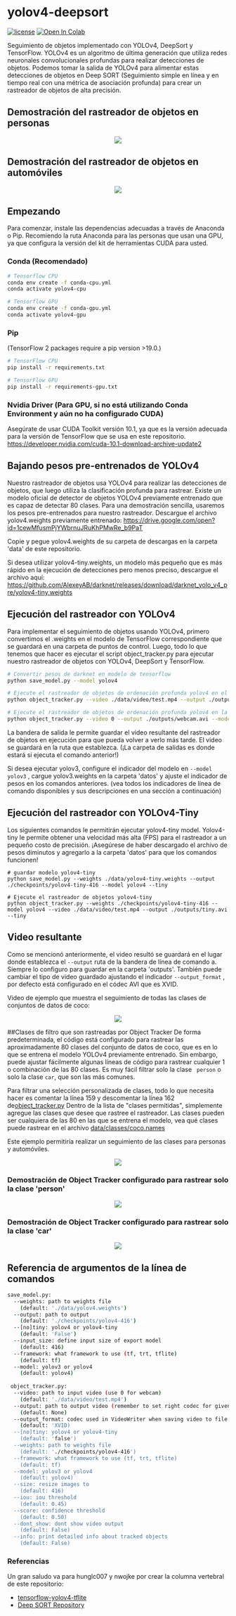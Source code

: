 # yolov4-deepsort
[![license](https://img.shields.io/github/license/mashape/apistatus.svg)](LICENSE)
[![Open In Colab](https://colab.research.google.com/assets/colab-badge.svg)](https://colab.research.google.com/drive/1zmeSTP3J5zu2d5fHgsQC06DyYEYJFXq1?usp=sharing)

Seguimiento de objetos implementado con YOLOv4, DeepSort y TensorFlow. YOLOv4 es un algoritmo de última generación que utiliza redes neuronales convolucionales profundas para realizar detecciones de objetos. Podemos tomar la salida de YOLOv4 para alimentar estas detecciones de objetos en Deep SORT (Seguimiento simple en línea y en tiempo real con una métrica de asociación profunda) para crear un rastreador de objetos de alta precisión.

## Demostración del rastreador de objetos en personas
<p align="center"><img src="data/helpers/demo.gif"\></p>

## Demostración del rastreador de objetos en automóviles
<p align="center"><img src="data/helpers/cars.gif"\></p>

## Empezando
Para comenzar, instale las dependencias adecuadas a través de Anaconda o Pip. Recomiendo la ruta Anaconda para las personas que usan una GPU, ya que configura la versión del kit de herramientas CUDA para usted.

### Conda (Recomendado)

```bash
# Tensorflow CPU
conda env create -f conda-cpu.yml
conda activate yolov4-cpu

# Tensorflow GPU
conda env create -f conda-gpu.yml
conda activate yolov4-gpu
```

### Pip
(TensorFlow 2 packages require a pip version >19.0.)
```bash
# TensorFlow CPU
pip install -r requirements.txt

# TensorFlow GPU
pip install -r requirements-gpu.txt
```
### Nvidia Driver (Para GPU, si no está utilizando Conda Environment y aún no ha configurado CUDA)
Asegúrate de usar CUDA Toolkit versión 10.1, ya que es la versión adecuada para la versión de TensorFlow que se usa en este repositorio.
https://developer.nvidia.com/cuda-10.1-download-archive-update2

## Bajando pesos pre-entrenados de YOLOv4 
Nuestro rastreador de objetos usa YOLOv4 para realizar las detecciones de objetos, que luego utiliza la clasificación profunda para rastrear. Existe un modelo oficial de detector de objetos YOLOv4 previamente entrenado que es capaz de detectar 80 clases. Para una demostración sencilla, usaremos los pesos pre-entrenados para nuestro rastreador.
Descargue el archivo yolov4.weights previamente entrenado: https://drive.google.com/open?id=1cewMfusmPjYWbrnuJRuKhPMwRe_b9PaT

Copie y pegue yolov4.weights de su carpeta de descargas en la carpeta 'data' de este repositorio.

Si desea utilizar yolov4-tiny.weights, un modelo más pequeño que es más rápido en la ejecución de detecciones pero menos preciso, descargue el archivo aquí: https://github.com/AlexeyAB/darknet/releases/download/darknet_yolo_v4_pre/yolov4-tiny.weights

## Ejecución del rastreador con YOLOv4
Para implementar el seguimiento de objetos usando YOLOv4, primero convertimos el .weights en el modelo de TensorFlow correspondiente que se guardará en una carpeta de puntos de control. Luego, todo lo que tenemos que hacer es ejecutar el script object_tracker.py para ejecutar nuestro rastreador de objetos con YOLOv4, DeepSort y TensorFlow.
```bash
# Convertir pesos de darknet en modelo de tensorflow
python save_model.py --model yolov4 

# Ejecute el rastreador de objetos de ordenación profunda yolov4 en el video
python object_tracker.py --video ./data/video/test.mp4 --output ./outputs/demo.avi --model yolov4

# Ejecute el rastreador de objetos de ordenación profunda yolov4 en la cámara web (establezca la marca de video en 0)
python object_tracker.py --video 0 --output ./outputs/webcam.avi --model yolov4
```
La bandera de salida le permite guardar el video resultante del rastreador de objetos en ejecución para que pueda volver a verlo más tarde. El video se guardará en la ruta que establezca. (¡La carpeta de salidas es donde estará si ejecuta el comando anterior!)

Si desea ejecutar yolov3, configure el indicador del modelo en `` --model yolov3 `` , cargue yolov3.weights en la carpeta 'datos' y ajuste el indicador de pesos en los comandos anteriores. (vea todos los indicadores de línea de comando disponibles y sus descripciones en una sección a continuación)

## Ejecución del rastreador con YOLOv4-Tiny
Los siguientes comandos le permitirán ejecutar yolov4-tiny model. Yolov4-tiny le permite obtener una velocidad más alta (FPS) para el rastreador a un pequeño costo de precisión. ¡Asegúrese de haber descargado el archivo de pesos diminutos y agregarlo a la carpeta 'datos' para que los comandos funcionen!
```
# guardar modelo yolov4-tiny
python save_model.py --weights ./data/yolov4-tiny.weights --output ./checkpoints/yolov4-tiny-416 --model yolov4 --tiny

# Ejecute el rastreador de objetos yolov4-tiny
python object_tracker.py --weights ./checkpoints/yolov4-tiny-416 --model yolov4 --video ./data/video/test.mp4 --output ./outputs/tiny.avi --tiny
```

## Video resultante
Como se mencionó anteriormente, el video resultó se guardará en el lugar donde establezca el `` --output ``  ruta de la bandera de línea de comando a. Siempre lo configuro para guardar en la carpeta 'outputs'. También puede cambiar el tipo de video guardado ajustando el indicador `` --output_format `` , por defecto está configurado en el códec AVI que es XVID.

Video de ejemplo que muestra el seguimiento de todas las clases de conjuntos de datos de coco:
<p align="center"><img src="data/helpers/all_classes.gif"\></p>

##Clases de filtro que son rastreadas por Object Tracker
De forma predeterminada, el código está configurado para rastrear las aproximadamente 80 clases del conjunto de datos de coco, que es en lo que se entrena el modelo YOLOv4 previamente entrenado. Sin embargo, puede ajustar fácilmente algunas líneas de código para rastrear cualquier 1 o combinación de las 80 clases. Es muy fácil filtrar solo la clase `` person`` o solo la clase `` car ``, que son las más comunes.

Para filtrar una selección personalizada de clases, todo lo que necesita hacer es comentar la línea 159 y descomentar la línea 162 de[object_tracker.py](https://github.com/theAIGuysCode/yolov4-deepsort/blob/master/object_tracker.py) Dentro de la lista de "clases permitidas", simplemente agregue las clases que desee que rastree el rastreador. Las clases pueden ser cualquiera de las 80 en las que se entrena el modelo, vea qué clases puede rastrear en el archivo [data/classes/coco.names](https://github.com/theAIGuysCode/yolov4-deepsort/blob/master/data/classes/coco.names)

Este ejemplo permitiría realizar un seguimiento de las clases para personas y automóviles.
<p align="center"><img src="data/helpers/filter_classes.PNG"\></p>

### Demostración de Object Tracker configurado para rastrear solo la clase 'person'
<p align="center"><img src="data/helpers/demo.gif"\></p>

### Demostración de Object Tracker configurado para rastrear solo la clase 'car'
<p align="center"><img src="data/helpers/cars.gif"\></p>

## Referencia de argumentos de la línea de comandos

```bash
save_model.py:
  --weights: path to weights file
    (default: './data/yolov4.weights')
  --output: path to output
    (default: './checkpoints/yolov4-416')
  --[no]tiny: yolov4 or yolov4-tiny
    (default: 'False')
  --input_size: define input size of export model
    (default: 416)
  --framework: what framework to use (tf, trt, tflite)
    (default: tf)
  --model: yolov3 or yolov4
    (default: yolov4)
    
 object_tracker.py:
  --video: path to input video (use 0 for webcam)
    (default: './data/video/test.mp4')
  --output: path to output video (remember to set right codec for given format. e.g. XVID for .avi)
    (default: None)
  --output_format: codec used in VideoWriter when saving video to file
    (default: 'XVID)
  --[no]tiny: yolov4 or yolov4-tiny
    (default: 'false')
  --weights: path to weights file
    (default: './checkpoints/yolov4-416')
  --framework: what framework to use (tf, trt, tflite)
    (default: tf)
  --model: yolov3 or yolov4
    (default: yolov4)
  --size: resize images to
    (default: 416)
  --iou: iou threshold
    (default: 0.45)
  --score: confidence threshold
    (default: 0.50)
  --dont_show: dont show video output
    (default: False)
  --info: print detailed info about tracked objects
    (default: False)
```

### Referencias

   Un gran saludo va para hunglc007 y nwojke por crear la columna vertebral de este repositorio:
  * [tensorflow-yolov4-tflite](https://github.com/hunglc007/tensorflow-yolov4-tflite)
  * [Deep SORT Repository](https://github.com/nwojke/deep_sort)
